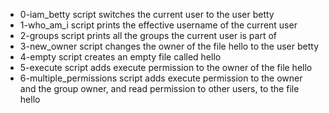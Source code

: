 - 0-iam_betty script switches the current user to the user betty 
- 1-who_am_i script prints the effective username of the current user
- 2-groups script prints all the groups the current user is part of
- 3-new_owner script changes the owner of the file hello to the user betty
- 4-empty script creates an empty file called hello
- 5-execute script adds execute permission to the owner of the file hello
- 6-multiple_permissions script adds execute permission to the owner and the group owner, and read permission to other users, to the file hello
